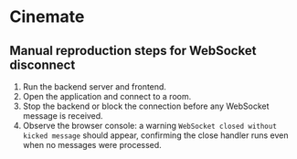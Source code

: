 # Cinemate

## Manual reproduction steps for WebSocket disconnect

1. Run the backend server and frontend.
2. Open the application and connect to a room.
3. Stop the backend or block the connection before any WebSocket message is received.
4. Observe the browser console: a warning `WebSocket closed without kicked message` should appear, confirming the close handler runs even when no messages were processed.

